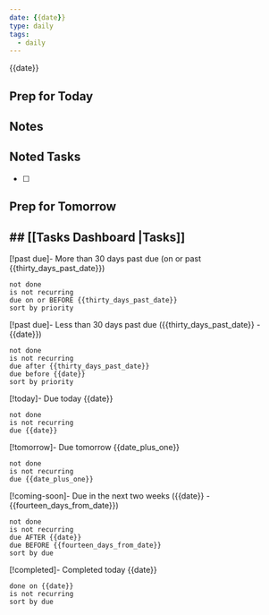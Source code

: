 ```yaml
---
date: {{date}}
type: daily
tags:
  - daily
---
```


{{date}}


## Prep for Today


##  Notes 


##  Noted Tasks 
- [ ]

## Prep for Tomorrow


## ## [[Tasks Dashboard |Tasks]]

[!past due]- More than 30 days past due (on or past {{thirty_days_past_date}})
```tasks
not done
is not recurring
due on or BEFORE {{thirty_days_past_date}} 
sort by priority
```

[!past due]- Less than 30 days past due ({{thirty_days_past_date}} - {{date}})
```tasks
not done
is not recurring
due after {{thirty_days_past_date}} 
due before {{date}} 
sort by priority
```

[!today]- Due today {{date}}
```tasks
not done
is not recurring
due {{date}}
```

[!tomorrow]- Due tomorrow {{date_plus_one}}
```tasks
not done
is not recurring
due {{date_plus_one}}
```

[!coming-soon]- Due in the next two weeks ({{date}} - {{fourteen_days_from_date}})
```tasks
not done  
is not recurring
due AFTER {{date}}
due BEFORE {{fourteen_days_from_date}}
sort by due
```

[!completed]- Completed today {{date}}

```tasks
done on {{date}}
is not recurring
sort by due
```